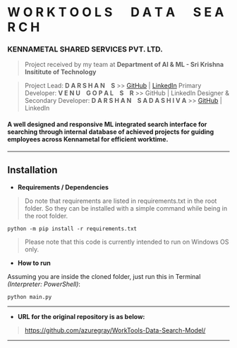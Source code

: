 # W O R K T O O L S &emsp; D A T A &emsp; S E A R C H

### KENNAMETAL SHARED SERVICES PVT. LTD.

> Project received by my team at **Department of AI & ML - Sri Krishna Insititute of Technology**

> Project Lead: **D A R S H A N &ensp; S** >> [GitHub](https://github.com/azuregray/) | [LinkedIn](https://linkedin.com/in/arcticblue)
> Primary Developer: **V E N U &ensp; G O P A L &ensp; S &ensp; R** >> GitHub | LinkedIn
> Designer & Secondary Developer: **D A R S H A N &ensp; S A D A S H I V A** >> [GitHub](https://github.com/darshansadashiva) | LinkedIn

#### A well designed and responsive ML integrated search interface for searching through internal database of achieved projects for guiding employees across Kennametal for efficient worktime.
---
## Installation

- **Requirements / Dependencies**

> Do note that requirements are listed in requirements.txt in the root folder. So they can be installed with a simple command while being in the root folder.

```
python -m pip install -r requirements.txt
```

> Please note that this code is currently intended to run on Windows OS only.

- **How to run**

Assuming you are inside the cloned folder, just run this in Terminal *(Interpreter: PowerShell)*:
```
python main.py
```
---
- **URL for the original repository is as below:**

> https://github.com/azuregray/WorkTools-Data-Search-Model/

---
